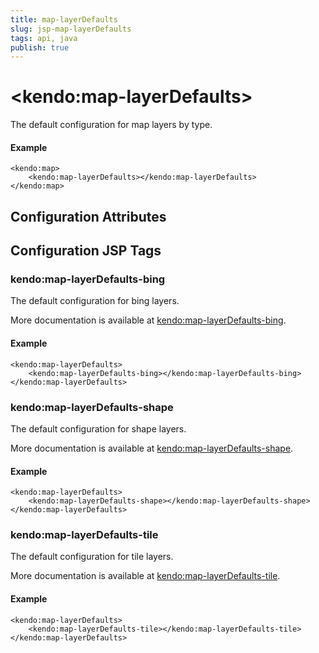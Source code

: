 ```yaml
---
title: map-layerDefaults
slug: jsp-map-layerDefaults
tags: api, java
publish: true
---
```


# \<kendo:map-layerDefaults\>

The default configuration for map layers by type.

#### Example
    <kendo:map>
        <kendo:map-layerDefaults></kendo:map-layerDefaults>
    </kendo:map>

## Configuration Attributes


##  Configuration JSP Tags

### kendo:map-layerDefaults-bing

The default configuration for bing layers.

More documentation is available at [kendo:map-layerDefaults-bing](/api/wrappers/jsp/map/layerdefaults-bing).

#### Example

    <kendo:map-layerDefaults>
        <kendo:map-layerDefaults-bing></kendo:map-layerDefaults-bing>
    </kendo:map-layerDefaults>

### kendo:map-layerDefaults-shape

The default configuration for shape layers.

More documentation is available at [kendo:map-layerDefaults-shape](/api/wrappers/jsp/map/layerdefaults-shape).

#### Example

    <kendo:map-layerDefaults>
        <kendo:map-layerDefaults-shape></kendo:map-layerDefaults-shape>
    </kendo:map-layerDefaults>

### kendo:map-layerDefaults-tile

The default configuration for tile layers.

More documentation is available at [kendo:map-layerDefaults-tile](/api/wrappers/jsp/map/layerdefaults-tile).

#### Example

    <kendo:map-layerDefaults>
        <kendo:map-layerDefaults-tile></kendo:map-layerDefaults-tile>
    </kendo:map-layerDefaults>

